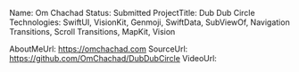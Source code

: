 Name: Om Chachad
Status: Submitted
ProjectTitle: Dub Dub Circle
Technologies: SwiftUI, VisionKit, Genmoji, SwiftData, SubViewOf, Navigation Transitions, Scroll Transitions, MapKit, Vision

AboutMeUrl: https://omchachad.com
SourceUrl: https://github.com/OmChachad/DubDubCircle
VideoUrl:

<!---
EXAMPLE
Name<required>: John Appleseed
Status<required>: Submitted <or> Winner <or> Distinguished <or> Rejected
ProjectTitle: The Accessibility Rose
Technologies<only the first 4 are visible>: SwiftUI, RealityKit, CoreGraphic 

AboutMeUrl: https://linkedin.com/in/johnappleseed <
SourceUrl: https://github.com/johnappleseed/wwdc2025
VideoUrl: https://youtu.be/ABCDE123456

Please note that only Name and Status are mandatory fields. The other fields are optional.
-->
